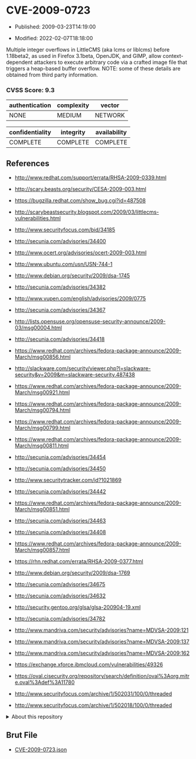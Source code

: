 # CVE-2009-0723

- Published: 2009-03-23T14:19:00

- Modified: 2022-02-07T18:18:00

Multiple integer overflows in LittleCMS (aka lcms or liblcms) before 1.18beta2, as used in Firefox 3.1beta, OpenJDK, and GIMP, allow context-dependent attackers to execute arbitrary code via a crafted image file that triggers a heap-based buffer overflow.  NOTE: some of these details are obtained from third party information.

### CVSS Score: **9.3**

| authentication | complexity | vector |
| --- | --- | --- |
| NONE | MEDIUM | NETWORK |

| confidentiality | integrity | availability |
| --- | --- | --- |
| COMPLETE | COMPLETE | COMPLETE |

## References

* http://www.redhat.com/support/errata/RHSA-2009-0339.html

* http://scary.beasts.org/security/CESA-2009-003.html

* https://bugzilla.redhat.com/show_bug.cgi?id=487508

* http://scarybeastsecurity.blogspot.com/2009/03/littlecms-vulnerabilities.html

* http://www.securityfocus.com/bid/34185

* http://secunia.com/advisories/34400

* http://www.ocert.org/advisories/ocert-2009-003.html

* http://www.ubuntu.com/usn/USN-744-1

* http://www.debian.org/security/2009/dsa-1745

* http://secunia.com/advisories/34382

* http://www.vupen.com/english/advisories/2009/0775

* http://secunia.com/advisories/34367

* http://lists.opensuse.org/opensuse-security-announce/2009-03/msg00004.html

* http://secunia.com/advisories/34418

* https://www.redhat.com/archives/fedora-package-announce/2009-March/msg00856.html

* http://slackware.com/security/viewer.php?l=slackware-security&y=2009&m=slackware-security.487438

* https://www.redhat.com/archives/fedora-package-announce/2009-March/msg00921.html

* https://www.redhat.com/archives/fedora-package-announce/2009-March/msg00794.html

* https://www.redhat.com/archives/fedora-package-announce/2009-March/msg00799.html

* https://www.redhat.com/archives/fedora-package-announce/2009-March/msg00811.html

* http://secunia.com/advisories/34454

* http://secunia.com/advisories/34450

* http://www.securitytracker.com/id?1021869

* http://secunia.com/advisories/34442

* https://www.redhat.com/archives/fedora-package-announce/2009-March/msg00851.html

* http://secunia.com/advisories/34463

* http://secunia.com/advisories/34408

* https://www.redhat.com/archives/fedora-package-announce/2009-March/msg00857.html

* https://rhn.redhat.com/errata/RHSA-2009-0377.html

* http://www.debian.org/security/2009/dsa-1769

* http://secunia.com/advisories/34675

* http://secunia.com/advisories/34632

* http://security.gentoo.org/glsa/glsa-200904-19.xml

* http://secunia.com/advisories/34782

* http://www.mandriva.com/security/advisories?name=MDVSA-2009:121

* http://www.mandriva.com/security/advisories?name=MDVSA-2009:137

* http://www.mandriva.com/security/advisories?name=MDVSA-2009:162

* https://exchange.xforce.ibmcloud.com/vulnerabilities/49326

* https://oval.cisecurity.org/repository/search/definition/oval%3Aorg.mitre.oval%3Adef%3A11780

* http://www.securityfocus.com/archive/1/502031/100/0/threaded

* http://www.securityfocus.com/archive/1/502018/100/0/threaded

<details>
<summary>About this repository</summary> 

  This repository is part of the project [Live Hack CVE](https://github.com/Live-Hack-CVE). Main website can be found [www.live-hack.org](https://www.live-hack.org) 
  
  Made by [Sn0wAlice](https://github.com/Sn0wAlice) for the people that care about security and need to have a feed of the latest CVEs. Hope you enjoy it, don't forget to star the repo and follow me on [Twitter](https://twitter.com/Sn0wAlice) and [Github](https://github.com/Sn0wAlice). And that is my [personnal website](https://www.alice-snow.me/)

  - [Home Page](https://github.com/Live-Hack-CVE)
  - [Framework](https://github.com/Live-Hack-CVE/cve-framework)
  - [CVE database](https://github.com/Live-Hack-CVE/full_database)
  - [Changelog](https://github.com/Live-Hack-CVE/Changelog)
</details>

## Brut File

* [CVE-2009-0723.json](https://raw.githubusercontent.com/Live-Hack-CVE/full_database/main/cves/2009/CVE-2009-0723.json)

